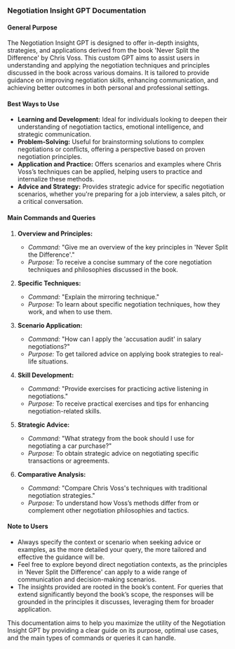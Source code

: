 ### Negotiation Insight GPT Documentation

#### General Purpose
The Negotiation Insight GPT is designed to offer in-depth insights, strategies, and applications derived from the book 'Never Split the Difference' by Chris Voss. This custom GPT aims to assist users in understanding and applying the negotiation techniques and principles discussed in the book across various domains. It is tailored to provide guidance on improving negotiation skills, enhancing communication, and achieving better outcomes in both personal and professional settings.

#### Best Ways to Use
- **Learning and Development:** Ideal for individuals looking to deepen their understanding of negotiation tactics, emotional intelligence, and strategic communication.
- **Problem-Solving:** Useful for brainstorming solutions to complex negotiations or conflicts, offering a perspective based on proven negotiation principles.
- **Application and Practice:** Offers scenarios and examples where Chris Voss’s techniques can be applied, helping users to practice and internalize these methods.
- **Advice and Strategy:** Provides strategic advice for specific negotiation scenarios, whether you're preparing for a job interview, a sales pitch, or a critical conversation.

#### Main Commands and Queries

1. **Overview and Principles:** 
   - *Command:* "Give me an overview of the key principles in 'Never Split the Difference'."
   - *Purpose:* To receive a concise summary of the core negotiation techniques and philosophies discussed in the book.

2. **Specific Techniques:**
   - *Command:* "Explain the mirroring technique."
   - *Purpose:* To learn about specific negotiation techniques, how they work, and when to use them.

3. **Scenario Application:**
   - *Command:* "How can I apply the 'accusation audit' in salary negotiations?"
   - *Purpose:* To get tailored advice on applying book strategies to real-life situations.

4. **Skill Development:**
   - *Command:* "Provide exercises for practicing active listening in negotiations."
   - *Purpose:* To receive practical exercises and tips for enhancing negotiation-related skills.

5. **Strategic Advice:**
   - *Command:* "What strategy from the book should I use for negotiating a car purchase?"
   - *Purpose:* To obtain strategic advice on negotiating specific transactions or agreements.

6. **Comparative Analysis:**
   - *Command:* "Compare Chris Voss's techniques with traditional negotiation strategies."
   - *Purpose:* To understand how Voss’s methods differ from or complement other negotiation philosophies and tactics.

#### Note to Users
- Always specify the context or scenario when seeking advice or examples, as the more detailed your query, the more tailored and effective the guidance will be.
- Feel free to explore beyond direct negotiation contexts, as the principles in 'Never Split the Difference' can apply to a wide range of communication and decision-making scenarios.
- The insights provided are rooted in the book’s content. For queries that extend significantly beyond the book’s scope, the responses will be grounded in the principles it discusses, leveraging them for broader application.

This documentation aims to help you maximize the utility of the Negotiation Insight GPT by providing a clear guide on its purpose, optimal use cases, and the main types of commands or queries it can handle.